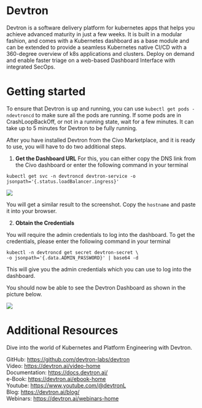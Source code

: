 # Devtron

Devtron is a software delivery platform for kubernetes apps that helps you achieve advanced maturity in just a few weeks. It is built in a modular fashion, and comes with a Kubernetes dashboard as a base module and can be extended to provide a seamless Kubernetes native CI/CD with a 360-degree overview of k8s applications and clusters. Deploy on demand and enable faster triage on a web-based Dashboard Interface with integrated SecOps.

# Getting started

To ensure that Devtron is up and running, you can use `kubectl get pods -ndevtroncd` to make sure all the pods are running. If some pods are in CrashLoopBackOff, or not in a running state, wait for a few minutes. It can take up to 5 minutes for Devtron to be fully running.

After you have installed Devtron from the Civo Marketplace, and it is ready to use, you will have to do two additional steps.

1. **Get the Dashboard URL**
    For this, you can either copy the DNS link from the Civo dashboard or enter the following command in your terminal

```
kubectl get svc -n devtroncd devtron-service -o jsonpath='{.status.loadBalancer.ingress}'
```

![](https://i.imgur.com/ClnMpGK.png)

You will get a similar result to the screenshot. Copy the `hostname` and paste it into your browser.

2. **Obtain the Credentials**

You will require the admin credentials to log into the dashboard. To get the credentials, please enter the following command in your terminal
 
 ``` 
kubectl -n devtroncd get secret devtron-secret \
-o jsonpath='{.data.ADMIN_PASSWORD}' | base64 -d
```
This will give you the admin credentials which you can use to log into the dashboard.

You should now be able to see the Devtron Dashboard as shown in the picture below.

![](https://i.imgur.com/54Ee2e0.png) 

# Additional Resources

Dive into the world of Kubernetes and Platform Engineering with Devtron.

GitHub: https://github.com/devtron-labs/devtron <br/>
Video: https://devtron.ai/video-home <br/>
Documentation: https://docs.devtron.ai/ <br/>
e-Book: https://devtron.ai/ebook-home <br/>
Youtube: https://www.youtube.com/@devtronL <br/>
Blog: https://devtron.ai/blog/ <br/>
Webinars: https://devtron.ai/webinars-home <br/>


